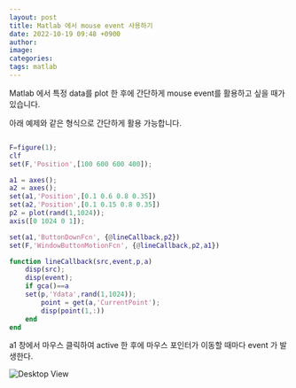 ```yaml
---
layout: post
title: Matlab 에서 mouse event 사용하기
date: 2022-10-19 09:48 +0900
author:
image:
categories:
tags: matlab
---
```



Matlab 에서 특정 data를 plot 한 후에 간단하게 mouse event를 활용하고 싶을 때가 있습니다.

아래 예제와 같은 형식으로 간단하게 활용 가능합니다.

```matlab

F=figure(1);
clf
set(F,'Position',[100 600 600 400]);

a1 = axes();
a2 = axes();
set(a1,'Position',[0.1 0.6 0.8 0.35])
set(a2,'Position',[0.1 0.15 0.8 0.35])
p2 = plot(rand(1,1024));
axis([0 1024 0 1]);

set(a1,'ButtonDownFcn', {@lineCallback,p2})
set(F,'WindowButtonMotionFcn', {@lineCallback,p2,a1})

function lineCallback(src,event,p,a)
	disp(src);
	disp(event);
	if gca()==a
   	set(p,'Ydata',rand(1,1024));
		point = get(a,'CurrentPoint');
		disp(point(1,:))
	end
end

```

a1 창에서 마우스 클릭하여 active 한 후에
마우스 포인터가 이동할 때마다 event 가 발생한다.

![Desktop View](https://jeongcho.github.io/assets/img/202210191001.PNG)

